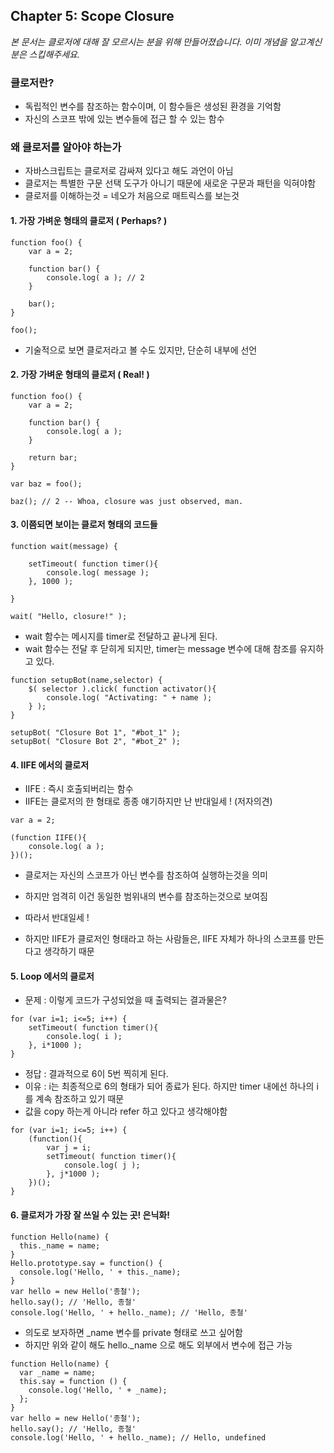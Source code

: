 ## Chapter 5: Scope Closure

_본 문서는 클로저에 대해 잘 모르시는 분을 위해 만들어졌습니다. 이미 개념을 알고계신 분은 스킵해주세요._

### 클로저란?

* 독립적인 변수를 참조하는 함수이며, 이 함수들은 생성된 환경을 기억함
* 자신의 스코프 밖에 있는 변수들에 접근 할 수 있는 함수

### 왜 클로저를 알아야 하는가
* 자바스크립트는 클로저로 감싸져 있다고 해도 과언이 아님
* 클로저는 특별한 구문 선택 도구가 아니기 때문에 새로운 구문과 패턴을 익혀야함
* 클로저를 이해하는것 = 네오가 처음으로 매트릭스를 보는것

#### 1. 가장 가벼운 형태의 클로저 ( Perhaps? )

```
function foo() {
    var a = 2;

    function bar() {
        console.log( a ); // 2
    }

    bar();
}

foo();
```

* 기술적으로 보면 클로저라고 볼 수도 있지만, 단순히 내부에 선언

#### 2. 가장 가벼운 형태의 클로저 ( Real! )

```
function foo() {
    var a = 2;

    function bar() {
        console.log( a );
    }

    return bar;
}

var baz = foo();

baz(); // 2 -- Whoa, closure was just observed, man.
```

#### 3. 이쯤되면 보이는 클로저 형태의 코드들

```
function wait(message) {

    setTimeout( function timer(){
        console.log( message );
    }, 1000 );

}

wait( "Hello, closure!" );
```

* wait 함수는 메시지를 timer로 전달하고 끝나게 된다.
* wait 함수는 전달 후 닫히게 되지만, timer는 message 변수에 대해 참조를 유지하고 있다.

```
function setupBot(name,selector) {
    $( selector ).click( function activator(){
        console.log( "Activating: " + name );
    } );
}

setupBot( "Closure Bot 1", "#bot_1" );
setupBot( "Closure Bot 2", "#bot_2" );
```


#### 4. IIFE 에서의 클로저

* IIFE : 즉시 호출되버리는 함수
* IIFE는 클로저의 한 형태로 종종 얘기하지만 난 반대일세 ! (저자의견)

```
var a = 2;

(function IIFE(){
    console.log( a );
})();
```

* 클로저는 자신의 스코프가 아닌 변수를 참조하여 실행하는것을 의미
* 하지만 엄격히 이건 동일한 범위내의 변수를 참조하는것으로 보여짐
* 따라서 반대일세 !

* 하지만 IIFE가 클로저인 형태라고 하는 사람들은, IIFE 자체가 하나의 스코프를 만든다고 생각하기 때문

#### 5. Loop 에서의 클로저

* 문제 : 이렇게 코드가 구성되었을 때 출력되는 결과물은?

```
for (var i=1; i<=5; i++) {
    setTimeout( function timer(){
        console.log( i );
    }, i*1000 );
}
```

* 정답 : 결과적으로 6이 5번 찍히게 된다.
* 이유 : i는 최종적으로 6의 형태가 되어 종료가 된다. 하지만 timer 내에선 하나의 i를 계속 참조하고 있기 때문
* 값을 copy 하는게 아니라 refer 하고 있다고 생각해야함

```
for (var i=1; i<=5; i++) {
    (function(){
        var j = i;
        setTimeout( function timer(){
            console.log( j );
        }, j*1000 );
    })();
}
```

#### 6. 클로저가 가장 잘 쓰일 수 있는 곳! 은닉화!

```
function Hello(name) {
  this._name = name;
}
Hello.prototype.say = function() {
  console.log('Hello, ' + this._name);
}
var hello = new Hello('종철');
hello.say(); // 'Hello, 종철'
console.log('Hello, ' + hello._name); // 'Hello, 종철'
```

* 의도로 보자하면 _name 변수를 private 형태로 쓰고 싶어함
* 하지만 위와 같이 해도 hello._name 으로 해도 외부에서 변수에 접근 가능


```
function Hello(name) {
  var _name = name;
  this.say = function () {
    console.log('Hello, ' + _name);
  };
}
var hello = new Hello('종철');
hello.say(); // 'Hello, 종철'
console.log('Hello, ' + hello._name); // Hello, undefined
```
